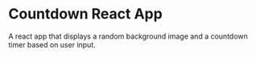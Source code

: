 # Countdown React App
A react app that displays a random background image and a countdown timer based on user input.